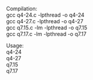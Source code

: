 Compilation:\
gcc q4-24.c -lpthread -o q4-24\
gcc q4-27.c -lpthread -o q4-27\
gcc q7.15.c -lm -lpthread -o q7.15\
gcc q7.17.c -lm -lpthread -o q7.17

Usage:\
q4-24 <integer>\
q4-27\
q7.15 <Integer>\
q7.17 <Integer>
